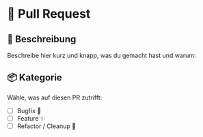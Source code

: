# 🚀 Pull Request

## 📝 Beschreibung
Beschreibe hier kurz und knapp, was du gemacht hast und warum:


## 📦 Kategorie
Wähle, was auf diesen PR zutrifft:

- [ ] Bugfix 🐞
- [ ] Feature ✨
- [ ] Refactor / Cleanup 🧹
